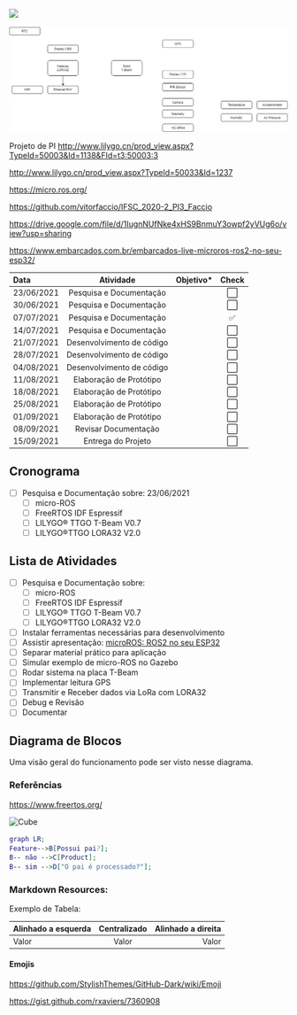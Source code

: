 ![](https://komarev.com/ghpvc/?username=lllLDBlll&color=blue)

![ ](diagrama.png)
 

Projeto de PI
http://www.lilygo.cn/prod_view.aspx?TypeId=50003&Id=1138&FId=t3:50003:3

http://www.lilygo.cn/prod_view.aspx?TypeId=50033&Id=1237

https://micro.ros.org/

https://github.com/vitorfaccio/IFSC_2020-2_PI3_Faccio

https://drive.google.com/file/d/1IugnNUfNke4xHS9BnmuY3owpf2yVUg6o/view?usp=sharing

https://www.embarcados.com.br/embarcados-live-microros-ros2-no-seu-esp32/

Data | Atividade | Objetivo* | Check
:--------- | :------: | :-------: | :-------:
23/06/2021 | Pesquisa e Documentação    |   | ⬜️
30/06/2021 | Pesquisa e Documentação    |   | ⬜️
07/07/2021 | Pesquisa e Documentação    |   | ✅
14/07/2021 | Pesquisa e Documentação    |   | ⬜️
21/07/2021 | Desenvolvimento de código  |   | ⬜️
28/07/2021 | Desenvolvimento de código  |   | ⬜️
04/08/2021 | Desenvolvimento de código  |   | ⬜️
11/08/2021 | Elaboração de Protótipo    |   | ⬜️
18/08/2021 | Elaboração de Protótipo    |   | ⬜️
25/08/2021 | Elaboração de Protótipo    |   | ⬜️
01/09/2021 | Elaboração de Protótipo    |   | ⬜️
08/09/2021 | Revisar Documentação       |   | ⬜️
15/09/2021 | Entrega do Projeto         |   | ⬜️


## Cronograma
- [ ] Pesquisa e Documentação sobre: 23/06/2021
  - [ ] micro-ROS
  - [ ] FreeRTOS IDF Espressif
  - [ ] LILYGO® TTGO T-Beam V0.7
  - [ ] LILYGO®TTGO LORA32 V2.0

## Lista de Atividades

- [ ] Pesquisa e Documentação sobre:
  - [ ] micro-ROS
  - [ ] FreeRTOS IDF Espressif
  - [ ] LILYGO® TTGO T-Beam V0.7
  - [ ] LILYGO®TTGO LORA32 V2.0
- [ ] Instalar ferramentas necessárias para desenvolvimento
- [ ] Assistir apresentação: [microROS: ROS2 no seu ESP32](https://www.youtube.com/watch?v=n2JenAqCLQQ)
- [ ] Separar material prático para aplicação
- [ ] Simular exemplo de micro-ROS no Gazebo
- [ ] Rodar sistema na placa T-Beam
- [ ] Implementar leitura GPS
- [ ] Transmitir e Receber dados via LoRa com LORA32
- [ ] Debug e Revisão
- [ ] Documentar

## Diagrama de Blocos

Uma visão geral do funcionamento pode ser visto nesse diagrama.



### Referências

https://www.freertos.org/



![Cube](./img/PE_configuration.png)

```dot
graph LR;
Feature-->B[Possui pai?];
B-- não -->C[Product];
B-- sim -->D["O pai é processado?"];
```

### Markdown Resources:

Exemplo de Tabela:

Alinhado a esquerda | Centralizado | Alinhado a direita
:--------- | :------: | -------:
Valor | Valor | Valor

#### Emojis

https://github.com/StylishThemes/GitHub-Dark/wiki/Emoji

https://gist.github.com/rxaviers/7360908

